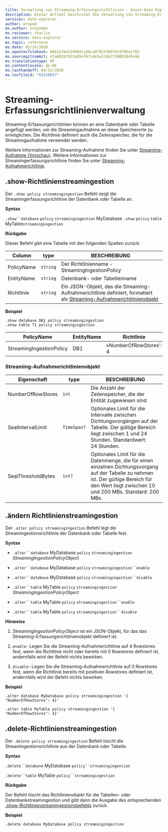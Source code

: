 ```yaml
---
title: Verwaltung von Streaming-Erfassungsrichtlinien - Azure Data Explorer | Microsoft Docs
description: Dieser Artikel beschreibt die Verwaltung von Streaming-Erfassungsrichtlinien in Azure Data Explorer.
services: data-explorer
author: orspod
ms.author: orspodek
ms.reviewer: rkarlin
ms.service: data-explorer
ms.topic: reference
ms.date: 02/24/2020
ms.openlocfilehash: b0b1a76e52688dcc88ca87023309f9c970b4c702
ms.sourcegitcommit: 47a002b7032a05ef67c4e5e12de7720062645e9e
ms.translationtype: MT
ms.contentlocale: de-DE
ms.lasthandoff: 04/15/2020
ms.locfileid: "81519617"
---
```

# <a name="streaming-ingestion-policy-management"></a>Streaming-Erfassungsrichtlinienverwaltung

Streaming-Erfassungsrichtlinien können an eine Datenbank oder Tabelle angefügt werden, um die Streamingaufnahme an diese Speicherorte zu ermöglichen. Die Richtlinie definiert auch die Zeilenspeicher, die für die Streamingaufnahme verwendet werden.

Weitere Informationen zur Streaming-Aufnahme finden Sie unter [Streaming-Aufnahme (Vorschau)](https://docs.microsoft.com/azure/data-explorer/ingest-data-streaming). Weitere Informationen zur Streamingerfassungsrichtlinie finden Sie unter [Streaming-Aufnahmerichtlinie](streamingingestionpolicy.md).

## <a name="show-policy-streamingingestion"></a>.show-Richtlinienstreamingestion

Der `.show policy streamingingestion` Befehl zeigt die Streamingerfassungsrichtlinie der Datenbank oder Tabelle an.

**Syntax**

`.show``database` `policy` `streamingingestion` MyDatabase 
 `.show` `policy` `table` MyTable`streamingingestion`

**Rückgabe**

Dieser Befehl gibt eine Tabelle mit den folgenden Spalten zurück:

|Column    |type    |BESCHREIBUNG
|---|---|---
|PolicyName|`string`|Der Richtlinienname - StreamingIngestionPolicy
|EntityName|`string`|Datenbank- oder Tabellenname
|Richtlinie    |`string`|Ein JSON-Objekt, das die Streaming-Aufnahmerichtlinie definiert, formatiert als [Streaming-Aufnahmerichtlinienobjekt](#streaming-ingestion-policy-object)

**Beispiel**

```kusto
.show database DB1 policy streamingingestion 
.show table T1 policy streamingingestion 
```

|PolicyName|EntityName|Richtlinie|ChildEntities|EntityType|
|---|---|---|---|---|
|StreamingIngestionPolicy|DB1|»NumberOfRowStores': 4

### <a name="streaming-ingestion-policy-object"></a>Streaming-Aufnahmerichtlinienobjekt

|Eigenschaft  |type    |BESCHREIBUNG                                                       |
|----------|--------|------------------------------------------------------------------|
|NumberOfRowStores |`int`  |Die Anzahl der Zeilenspeicher, die der Entität zugewiesen sind|
|SealIntervalLimit|`TimeSpan?`|Optionales Limit für die Intervalle zwischen Dichtungsvorgängen auf der Tabelle. Der gültige Bereich liegt zwischen 1 und 24 Stunden. Standardwert: 24 Stunden.|
|SealThresholdBytes|`int?`|Optionales Limit für die Datenmenge, die für einen einzelnen Dichtungsvorgang auf der Tabelle zu nehmen ist. Der gültige Bereich für den Wert liegt zwischen 10 und 200 MBs. Standard: 200 MBs.|

## <a name="alter-policy-streamingingestion"></a>.ändern Richtlinienstreamingestion

Der `.alter policy streamingingestion` Befehl legt die Streamingestionsrichtlinie der Datenbank oder Tabelle fest.

**Syntax**

* `.alter``database` MyDatabase `policy` `streamingingestion` *StreamingIngestionPolicyObject*

* `.alter``database` MyDatabase `policy` `streamingingestion``enable`

* `.alter``database` MyDatabase `policy` `streamingingestion``disable`

* `.alter``table` MyTable `policy` `streamingingestion` *StreamingIngestionPolicyObject*

* `.alter``table` MyTable `policy` `streamingingestion``enable`

* `.alter``table` MyTable `policy` `streamingingestion``disable`

**Hinweise**

1. *StreamingIngestionPolicyObject* ist ein JSON-Objekt, für das das Streaming-Erfassungsrichtlinienobjekt definiert ist.

2. `enable`- Legen Sie die Streaming-Aufnahmerichtlinie auf 4 Rowstores fest, wenn die Richtlinie nicht oder bereits mit 0 Rowstores definiert ist, andernfalls wird der Befehl nichts bewirken.

3. `disable`- Legen Sie die Streaming-Aufnahmerichtlinie auf 0 Rowstores fest, wenn die Richtlinie bereits mit positiven Rowstores definiert ist, andernfalls wird der Befehl nichts bewirken.

**Beispiel**

```kusto
.alter database MyDatabase policy streamingingestion '{  "NumberOfRowStores": 4}'

.alter table MyTable policy streamingingestion '{  "NumberOfRowStores": 4}'
```

## <a name="delete-policy-streamingingestion"></a>.delete-Richtlinienstreamingestion

Der `.delete policy streamingingestion` Befehl löscht die Streamingestionsrichtlinie aus der Datenbank oder Tabelle.

**Syntax** 

`.delete``database` MyDatabase `policy``streamingingestion`

`.delete``table` MyTable `policy``streamingingestion`

**Rückgabe**

Der Befehl löscht das Richtlinienobjekt für die Tabellen- oder Datenbankstreamingestion und gibt dann die Ausgabe des entsprechenden [.show-Richtlinienstreamingestionsbefehls](#show-policy-streamingingestion) zurück.

**Beispiel**

```kusto
.delete database MyDatabase policy streamingingestion 
```
